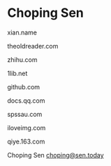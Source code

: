 # Choping Sen

xian.name

theoldreader.com

zhihu.com

1lib.net

github.com

docs.qq.com

spssau.com

iloveimg.com

qiye.163.com

Choping Sen    choping@sen.today
